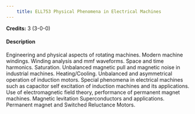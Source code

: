 ```yaml
---
    title: ELL753 Physical Phenomena in Electrical Machines
---
```

**Credits:** 3 (3-0-0)



#### Description 
Engineering and physical aspects of rotating machines. Modern machine windings. Winding analysis and mmf waveforms. Space and time harmonics. Saturation. Unbalanced magnetic pull and magnetic noise in industrial machines. Heating/Cooling. Unbalanced and asymmetrical operation of induction motors. Special phenomena in electrical machines such as capacitor self excitation of induction machines and its applications. Use of electromagnetic field theory, performance of permanent magnet machines. Magnetic levitation Superconductors and applications. Permanent magnet and Switched Reluctance Motors.